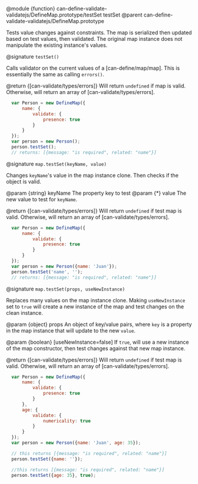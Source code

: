 @module {function} can-define-validate-validatejs/DefineMap.prototype/testSet testSet
@parent can-define-validate-validatejs/DefineMap.prototype

Tests value changes against constraints. The map is serialized then updated based
on test values, then validated. The original map instance does not manipulate the
existing instance's values.

@signature `testSet()`

  Calls validator on the current values of a [can-define/map/map]. This is essentially the same as
  calling `errors()`.

  @return {[can-validate/types/errors]} Will return `undefined` if map is valid.
  Otherwise, will return an array of [can-validate/types/errors].

  ```javascript
    var Person = new DefineMap({
        name: {
            validate: {
                presence: true
            }
        }
    });
    var person = new Person();
    person.testSet();
    // returns: [{message: "is required", related: "name"}]
  ```

@signature `map.testSet(keyName, value)`

  Changes `keyName`'s value in the map instance clone. Then checks if the object is valid.

  @param {string} keyName The property key to test
  @param {*} value The new value to test for `keyName`.

  @return {[can-validate/types/errors]} Will return `undefined` if test map is valid.
  Otherwise, will return an array of [can-validate/types/errors].

  ```javascript
    var Person = new DefineMap({
        name: {
            validate: {
                presence: true
            }
        }
    });
    var person = new Person({name: 'Juan'});
    person.testSet('name', '');
    // returns: [{message: "is required", related: "name"}]
  ```

@signature `map.testSet(props, useNewInstance)`

  Replaces many values on the map instance clone. Making `useNewInstance` set to
  `true` will create a new instance of the map and test changes on the clean instance.

  @param {object} props An object of key/value pairs, where `key` is a property in
  the map instance that will update to the new `value`.

  @param {boolean} [useNewInstance=false] If `true`, will use a new instance of the
  map constructor, then test changes against that new map instance.

  @return {[can-validate/types/errors]} Will return `undefined` if test map is valid.
  Otherwise, will return an array of [can-validate/types/errors].

  ```javascript
    var Person = new DefineMap({
        name: {
            validate: {
                presence: true
            }
        },
        age: {
            validate: {
                numericality: true
            }
        }
    });
    var person = new Person({name: 'Juan', age: 35});

    // this returns [{message: "is required", related: "name"}]
    person.testSet({name: ''});

    //this returns [{message: "is required", related: "name"}]
    person.testSet({age: 35}, true);
  ```
